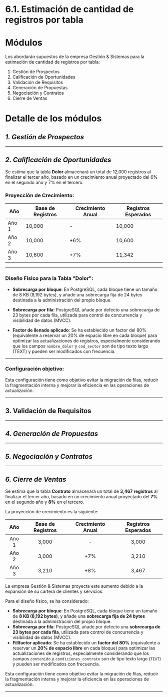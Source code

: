 # 6.1. Estimación de cantidad de registros por tabla

# Módulos
Los abordarán supuestos de la empresa Gestión & Sistemas para la estimación de cantidad de registros por tabla:

1. Gestión de Prospectos  
2. Calificación de Oportunidades  
3. Validación de Requisitos  
4. Generación de Propuestas  
5. Negociación y Contratos  
6. Cierre de Ventas

# Detalle de los módulos

## *1. Gestión de Prospectos*


---

## *2. Calificación de Oportunidades*

Se estima que la tabla **Dolor** almacenará un total de 12,000 registros al finalizar el tercer año, basado en un crecimiento anual proyectado del 6% en el segundo año y 7% en el tercero.

### Proyección de Crecimiento:

| **Año** | **Base de Registros** | **Crecimiento Anual** | **Registros Esperados** |
|---------|-----------------------|-----------------------|-------------------------|
| Año 1   | 10,000                | -                     | 10,000                  |
| Año 2   | 10,000                | +6%                   | 10,600                  |
| Año 3   | 10,600                | +7%                   | 11,342                  |

---

### Diseño Físico para la Tabla "Dolor":

- **Sobrecarga por bloque**: En PostgreSQL, cada bloque tiene un tamaño de 8 KB (8,192 bytes), y añade una sobrecarga fija de 24 bytes destinada a la administración del propio bloque.
  
- **Sobrecarga por fila**: PostgreSQL añade por defecto una sobrecarga de 23 bytes por cada fila, utilizada para control de concurrencia y visibilidad de datos (MVCC).

- **Factor de llenado aplicado**: Se ha establecido un factor del 80% (equivalente a reservar un 20% de espacio libre en cada bloque) para optimizar las actualizaciones de registros, especialmente considerando que los campos `nombre_dolor` y `cod_sector` son de tipo texto largo (TEXT) y pueden ser modificados con frecuencia.

---

### Configuración objetivo:

Esta configuración tiene como objetivo evitar la migración de filas, reducir la fragmentación interna y mejorar la eficiencia en las operaciones de actualización.


---

## 3. Validación de Requisitos


---

## *4. Generación de Propuestas*


---

## *5. Negociación y Contratos*


---

## *6. Cierre de Ventas*

Se estima que la tabla **Contrato** almacenará un total de **3,467 registros** al finalizar el tercer año, basado en un crecimiento anual proyectado del **7%** en el segundo año y **8%** en el tercero.

La proyección de crecimiento es la siguiente:

| **Año** | **Base de Registros** | **Crecimiento Anual** | **Registros Esperados** |
|:-------:|:---------------------:|:---------------------:|:-----------------------:|
| Año 1   | 3,000                  | -                     | 3,000                   |
| Año 2   | 3,000                  | +7%                   | 3,210                   |
| Año 3   | 3,210                  | +8%                   | 3,467                   |

La empresa Gestión & Sistemas proyecta este aumento debido a la expansión de su cartera de clientes y servicios.

Para el diseño físico, se ha considerado:

- **Sobrecarga por bloque**: En PostgreSQL, cada bloque tiene un tamaño de **8 KB (8,192 bytes)**, y añade una **sobrecarga fija de 24 bytes** destinada a la administración del propio bloque.
- **Sobrecarga por fila**: PostgreSQL añade por defecto una **sobrecarga de 23 bytes por cada fila**, utilizada para control de concurrencia y visibilidad de datos (MVCC).
- **Fillfactor aplicado**: Se ha establecido un **factor del 80%** (equivalente a reservar un **20% de espacio libre** en cada bloque) para optimizar las actualizaciones de registros, especialmente considerando que los campos `contenido` y `condiciones_contrato` son de tipo texto largo (`TEXT`) y pueden ser modificados con frecuencia.

Esta configuración tiene como objetivo evitar la migración de filas, reducir la fragmentación interna y mejorar la eficiencia en las operaciones de actualización.

---


